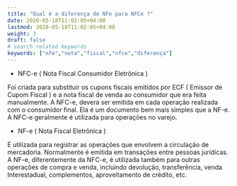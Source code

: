 ```yaml
---
title: "Qual é a diferença de NFe para NFCe ?"
date: 2020-05-18T11:02:05+04:00
lastmod: 2020-05-18T11:02:05+04:00
weight: 3
draft: false
# search related keywords
keywords: ["nfe","nota","fiscal","nfce","diferença"]
---
```


- NFC-e ( Nota Fiscal Consumidor Eletrônica )

Foi criada para substituir os cupons fiscais emitidos por ECF ( Emissor de Cupom Fiscal ) e a nota fiscal de venda ao consumidor que era feita manualmente.
A NFC-e, deverá ser emitida em cada operação realizada com o consumidor final. Ela é um documento bem mais simples que a NF-e. A NFC-e geralmente é utilizada para operações no varejo.

- NF-e ( Nota Fiscal Eletrônica )

É utilizada para registrar as operações que envolvem a circulação de mercadoria. Normalmente é emitida em transações entre pessoas jurídicas. A NF-e, diferentemente da NFC-e, é utilizada também para outras operações de compra e venda, incluindo devolução, transferência, venda Interestadual, complementos, aproveitamento de crédito, etc.

